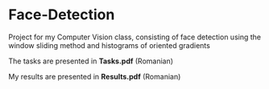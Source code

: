 # Face-Detection
Project for my Computer Vision class, consisting of face detection using the window sliding method and histograms of oriented gradients

The tasks are presented in **Tasks.pdf** (Romanian)

My results are presented in **Results.pdf** (Romanian)
